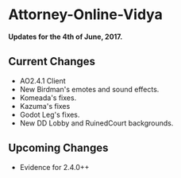 # Attorney-Online-Vidya
__Updates for the 4th of June, 2017.__

## Current Changes
* AO2.4.1 Client
* New Birdman's emotes and sound effects.
* Komeada's fixes.  
* Kazuma's fixes  
* Godot Leg's fixes.
* New DD Lobby and RuinedCourt backgrounds.

## Upcoming Changes
* Evidence for 2.4.0++
